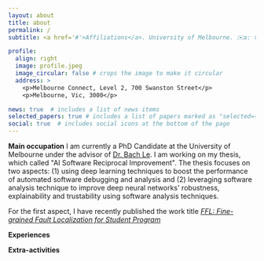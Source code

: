 ```yaml
---
layout: about
title: about
permalink: /
subtitle: <a href='#'>Affiliations</a>. University of Melbourne. ✉️a: thanhdatn@student.unimelb.edu.au / datnt.hust59@gmail.com. 

profile:
  align: right
  image: profile.jpeg
  image_circular: false # crops the image to make it circular
  address: >
    <p>Melbourne Connect, Level 2, 700 Swanston Street</p>
    <p>Melbourne, Vic, 3000</p>

news: true  # includes a list of news items
selected_papers: true # includes a list of papers marked as "selected={true}"
social: true  # includes social icons at the bottom of the page
---
```


**Main occupation**
I am currently a PhD Candidate at the University of Melbourne under the advisor of [Dr. Bach Le](https://xuanbachle.github.io/).
I am working on my thesis, which called "AI Software Reciprocal Improvement". The thesis focuses on two aspects: (1) using deep learning techniques to boost the performance of automated software debugging and analysis and (2) leveraging software analysis technique to improve deep neural networks' robustness, explainability and trustability using software analysis techniques.

For the first aspect, I have recently published the work title [*FFL: Fine-grained Fault Localization for Student Program*](https://datvo06.github.io/assets/pdf/FFL_final.pdf)

**Experiences**


**Extra-activities**

